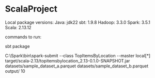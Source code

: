 # ScalaProject

Local package versions:
Java: jdk22
sbt: 1.9.8
Hadoop: 3.3.0
Spark: 3.5.1
Scala: 2.13.12

commands to run:

sbt package

C:\Spark\bin\spark-submit --class TopItemsByLocation --master local[*] target/scala-2.13/topitemsbylocation_2.13-0.1.0-SNAPSHOT.jar datasets/sample_dataset_a.parquet datasets/sample_dataset_b.parquet output/ 10